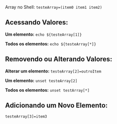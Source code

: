 Array no Shell: `testeArray=(item0 item1 item2)`

## Acessando Valores:

**Um elemento:** `echo ${testeArray[1]}`

**Todos os elementos:** `echo ${testeArray[*]}`


## Removendo ou Alterando Valores:
	
**Alterar um elemento:** `testeArray[2]=outroItem`

**Um elemento:** `unset testeArray[2]`

**Todos os elementos:** `unset testArray[*]`

## Adicionando um Novo Elemento:

`testeArray[3]=item3`


